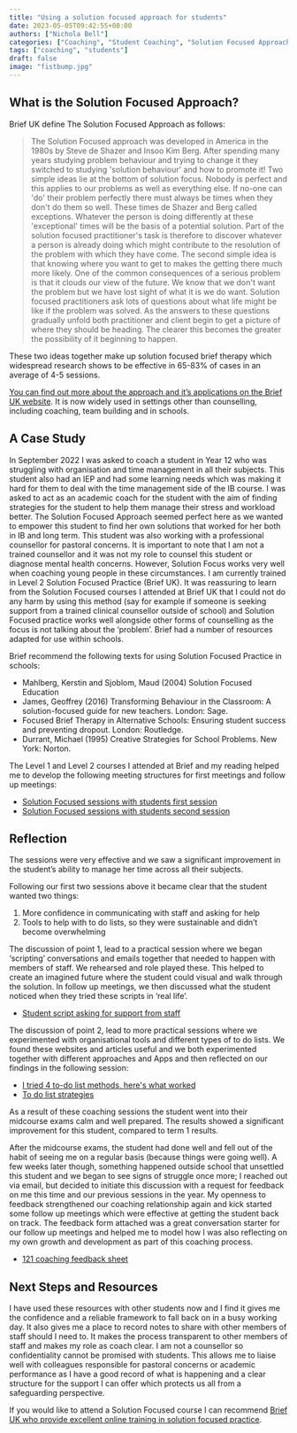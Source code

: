 ```yaml
---
title: "Using a solution focused approach for students"
date: 2023-05-05T09:42:55+08:00
authors: ["Nichola Bell"]
categories: ["Coaching", "Student Coaching", "Solution Focused Approach"]
tags: ["coaching", "students"]
draft: false
image: "fistbump.jpg"
---
```


## What is the Solution Focused Approach?

Brief UK define The Solution Focused Approach as follows:

> The Solution Focused approach was developed in America in the 1980s by Steve de Shazer and Insoo Kim Berg. After spending many years studying problem behaviour and trying to change it they switched to studying 'solution behaviour' and how to promote it! Two simple ideas lie at the bottom of solution focus.
> Nobody is perfect and this applies to our problems as well as everything else. If no-one can 'do' their problem perfectly there must always be times when they don't do them so well. These times de Shazer and Berg called exceptions. Whatever the person is doing differently at these 'exceptional' times will be the basis of a potential solution. Part of the solution focused practitioner's task is therefore to discover whatever a person is already doing which might contribute to the resolution of the problem with which they have come.
> The second simple idea is that knowing where you want to get to makes the getting there much more likely. One of the common consequences of a serious problem is that it clouds our view of the future. We know that we don't want the problem but we have lost sight of what it is we do want. Solution focused practitioners ask lots of questions about what life might be like if the problem was solved. As the answers to these questions gradually unfold both practitioner and client begin to get a picture of where they should be heading. The clearer this becomes the greater the possibility of it beginning to happen.

These two ideas together make up solution focused brief therapy which widespread research shows to be effective in 65-83% of cases in an average of 4-5 sessions.

[You can find out more about the approach and it’s applications on the Brief UK website](https://www.brief.org.uk/therapy-and-coaching/what-happens-in-solution-focused-therapy). It is now widely used in settings other than counselling, including coaching, team building and in schools.

## A Case Study

In September 2022 I was asked to coach a student in Year 12 who was struggling with organisation and time management in all their subjects. This student also had an IEP and had some learning needs which was making it hard for them to deal with the time management side of the IB course. I was asked to act as an academic coach for the student with the aim of finding strategies for the student to help them manage their stress and workload better. The Solution Focused Approach seemed perfect here as we wanted to empower this student to find her own solutions that worked for her both in IB and long term. This student was also working with a professional counsellor for pastoral concerns. It is important to note that I am not a trained counsellor and it was not my role to counsel this student or diagnose mental health concerns. However, Solution Focus works very well when coaching young people in these circumstances. I am currently trained in Level 2 Solution Focused Practice (Brief UK). It was reassuring to learn from the Solution Focused courses I attended at Brief UK that I could not do any harm by using this method (say for example if someone is seeking support from a trained clinical counsellor outside of school) and Solution Focused practice works well alongside other forms of counselling as the focus is not talking about the ‘problem’. Brief had a number of resources adapted for use within schools. 

Brief recommend the following texts for using Solution Focused Practice in schools:

- Mahlberg, Kerstin and Sjoblom, Maud (2004) Solution Focused Education
- James, Geoffrey (2016) Transforming Behaviour in the Classroom: A solution-focused guide for new teachers. London: Sage.
- Focused Brief Therapy in Alternative Schools: Ensuring student success and preventing dropout. London: Routledge.
- Durrant, Michael (1995) Creative Strategies for School Problems. New York: Norton.

The Level 1 and Level 2 courses I attended at Brief and my reading helped me to develop the following meeting structures for first meetings and follow up meetings:

- [Solution Focused sessions with students first session](docs/Solution%20Focused%20Student%20Coaching%20Session%201.docx)
- [Solution Focused sessions with students second session](docs/Solution%20Focused%20Student%20Coaching%20Session%202.docx)

## Reflection

The sessions were very effective and we saw a significant improvement in the student’s ability to manage her time across all their subjects.

Following our first two sessions above it became clear that the student wanted two things:

1. More confidence in communicating with staff and asking for help
2. Tools to help with to do lists, so they were sustainable and didn’t become overwhelming

The discussion of point 1, lead to a practical session where we began ‘scripting’ conversations and emails together that needed to happen with members of staff. We rehearsed and role played these. This helped to create an imagined future where the student could visual and walk through the solution. In follow up meetings, we then discussed what the student noticed when they tried these scripts in ‘real life’.

- [Student script asking for support from staff](docs/An%20example%20of%20helping%20a%20student%20to%20script%20-%20conversations%20about%20extra%20time%20coaching.docx)

The discussion of point 2, lead to more practical sessions where we experimented with organisational tools and different types of to do lists. We found these websites and articles useful and we both experimented together with different approaches and Apps and then reflected on our findings in the following session: 

- [I tried 4 to-do list methods, here's what worked](https://hbr.org/2021/01/i-tried-4-to-do-list-methods-heres-what-worked)
- [To do list strategies](docs/To%20do%20list%20strategies%20to%20experiment%20with.docx)

As a result of these coaching sessions the student went into their midcourse exams calm and well prepared. The results showed a significant improvement for this student, compared to term 1 results.

After the midcourse exams, the student had done well and fell out of the habit of seeing me on a regular basis (because things were going well). A few weeks later though, something happened outside school that unsettled this student and we began to see signs of struggle once more; I reached out via email, but decided to initiate this discussion with a request for feedback on me this time and our previous sessions in the year. My openness to feedback strengthened our coaching relationship again and kick started some follow up meetings which were effective at getting the student back on track. The feedback form attached was a great conversation starter for our follow up meetings and helped me to model how I was also reflecting on my own growth and development as part of this coaching process.

- [121 coaching feedback sheet](docs/121%20Feedback%20Sheet.docx)

## Next Steps and Resources 

I have used these resources with other students now and I find it gives me the confidence and a reliable framework to fall back on in a busy working day. It also gives me a place to record notes to share with other members of staff should I need to. It makes the process transparent to other members of staff and makes my role as coach clear. I am not a counsellor so confidentiality cannot be promised with students. This allows me to liaise well with colleagues responsible for pastoral concerns or academic performance as I have a good record of what is happening and a clear structure for the support I can offer which protects us all from a safeguarding perspective.

If you would like to attend a Solution Focused course I can recommend [Brief UK who provide excellent online training in solution focused practice](https://www.brief.org.uk).
